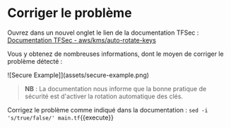 # Corriger le problème

Ouvrez dans un nouvel onglet le lien de la documentation TFSec :
 <a href="https://aquasecurity.github.io/tfsec/v1.0.2/checks/aws/kms/auto-rotate-keys/" target="_blank">Documentation TFSec - aws/kms/auto-rotate-keys</a>

Vous y obtenez de nombreuses informations, dont le moyen de corriger le problème détecté :

![Secure Example]](assets/secure-example.png)

> **NB** : La documentation nous informe que la bonne pratique de sécurité est d'activer la rotation automatique des clés.

Corrigez le problème comme indiqué dans la documentation :
`sed -i 's/true/false/' main.tf`{{execute}}

